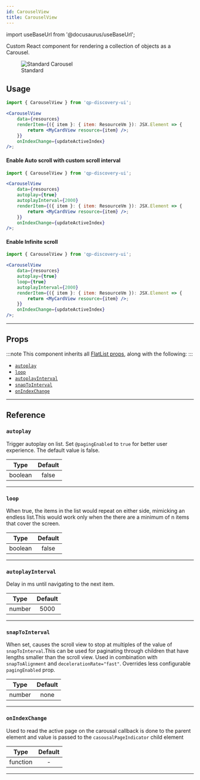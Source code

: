 ```yaml
---
id: CarouselView
title: CarouselView
---
```


import useBaseUrl from '@docusaurus/useBaseUrl';

Custom React component for rendering a collection of objects as a Carousel.

<div className="text--center">
  <figure>
    <img src={useBaseUrl('img/components/page_indicator_1.png')} alt="Standard Carousel" />
    <figcaption>Standard</figcaption>
  </figure>
</div>

## Usage

```jsx
import { CarouselView } from 'qp-discovery-ui';

<CarouselView
    data={resources}
    renderItem={({ item }: { item: ResourceVm }): JSX.Element => {
        return <MyCardView resource={item} />;
    }}
    onIndexChange={updateActiveIndex}
/>;
```

#### Enable Auto scroll with custom scroll interval

```jsx {5-6}
import { CarouselView } from 'qp-discovery-ui';

<CarouselView
    data={resources}
    autoplay={true}
    autoplayInterval={2000}
    renderItem={({ item }: { item: ResourceVm }): JSX.Element => {
        return <MyCardView resource={item} />;
    }}
    onIndexChange={updateActiveIndex}
/>;
```

#### Enable Infinite scroll

```jsx {6}
import { CarouselView } from 'qp-discovery-ui';

<CarouselView
    data={resources}
    autoplay={true}
    loop={true}
    autoplayInterval={2000}
    renderItem={({ item }: { item: ResourceVm }): JSX.Element => {
        return <MyCardView resource={item} />;
    }}
    onIndexChange={updateActiveIndex}
/>;
```

---

## Props

:::note
This component inherits all [FlatList props](https://reactnative.dev/docs/flatlist#props), along with the following:
:::

-   [`autoplay`](#autoplay)
-   [`loop`](#loop)
-   [`autoplayInterval`](#autoplayInterval)
-   [`snapToInterval`](#snapToInterval)
-   [`onIndexChange`](#onIndexChange)

---

## Reference

### `autoplay`

Trigger autoplay on list. Set `@pagingEnabled` to `true` for better user experience. The default value is false.

|  Type   | Default |
| :-----: | :-----: |
| boolean |  false  |

---

### `loop`

When true, the items in the list would repeat on either side, mimicking an endless list.This would work only when the there are a minimum of n items that cover the screen.

|  Type   | Default |
| :-----: | :-----: |
| boolean |  false  |

---

### `autoplayInterval`

Delay in ms until navigating to the next item.

|  Type  | Default |
| :----: | :-----: |
| number |  5000   |

---

### `snapToInterval`

When set, causes the scroll view to stop at multiples of the value of `snapToInterval`.This can be used for paginating through children that have lengths smaller than the scroll view. Used in combination with `snapToAlignment` and `decelerationRate="fast"`. Overrides less configurable `pagingEnabled` prop.

|  Type  | Default |
| :----: | :-----: |
| number |  none   |

---

### `onIndexChange`

Used to read the active page on the carousal callback is done to the parent element and value is passed to the `casousalPageIndicator` child element

|   Type   | Default |
| :------: | :-----: |
| function |    -    |

---

